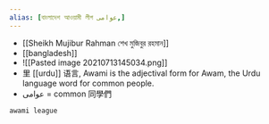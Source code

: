 ```yaml
---
alias: [বাংলাদেশ আওয়ামী লীগ عوامی,]
---
```



- [[Sheikh Mujibur Rahman শেখ মুজিবুর রহমান]]
- [[bangladesh]]
- ![[Pasted image 20210713145034.png]]
- 里 [[urdu]] 语言, Awami is the adjectival form for Awam, the Urdu language word for common people.
- عوامی = common 同學們

```
awami league
```